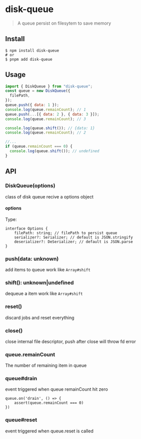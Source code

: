 # disk-queue

> A queue persist on filesytem to save memory

## Install

```
$ npm install disk-queue
# or
$ pnpm add disk-queue
```

## Usage

```js
import { DiskQueue } from "disk-queue";
const queue = new DiskQueue({
  filePath,
});
queue.push({ data: 1 });
console.log(queue.remainCount); // 1
queue.push(...[{ data: 2 }, { data: 3 }]);
console.log(queue.remainCount); // 3

console.log(queue.shift()); // {data: 1}
console.log(queue.remainCount); // 2

//...
if (queue.remainCount === 0) {
  console.log(queue.shift()); // undefined
}
```

## API

### DiskQueue(options)

class of disk queue recive a options object

#### options

Type:

```
interface Options {
    filePath: string; // filePath to persist queue
    serializer?: Serializer; // default is JSON.stringify
    deserializer?: DeSerializer; // default is JSON.parse
}
```

### push(data: unknown)

add items to queue work like `Array#shift`

### shift(): unknown|undefined

dequeue a item work like `Array#shift`

### reset()

discard jobs and reset everything

### close()

close internal file descriptor, push after close will throw fd error

### queue.remainCount

The number of remaining item in queue

### queue#drain

event triggered when queue remainCount hit zero

```
queue.on('drain', () => {
    assert(queue.remainCount === 0)
})
```

### queue#reset

event triggered when queue.reset is called
